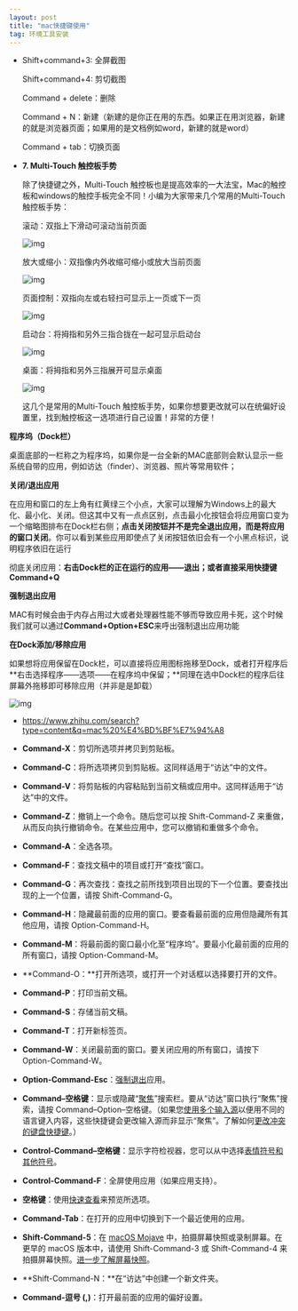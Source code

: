 ```yaml
---
layout: post
title: "mac快捷键使用"
tag: 环境工具安装
---
```

- Shift+command+3: 全屏截图

  Shift+command+4: 剪切截图

  Command + delete：删除

  Command + N：新建（新建的是你正在用的东西。如果正在用浏览器，新建的就是浏览器页面；如果用的是文档例如word，新建的就是word）

  Command + tab：切换页面

- **7. Multi-Touch 触控板手势**

  除了快捷键之外，Multi-Touch 触控板也是提高效率的一大法宝，Mac的触控板和windows的触控手板完全不同！小编为大家带来几个常用的Multi-Touch 触控板手势：

  

  滚动：双指上下滑动可滚动当前页面

  

  ![img](https://pic2.zhimg.com/80/v2-6eb7220824bf8f4f19bd37035a008bc5_hd.jpg)

  

  放大或缩小：双指像内外收缩可缩小或放大当前页面

  

  ![img](https://pic4.zhimg.com/80/v2-01ef9a94c6cfe493df75463c6e738c87_hd.jpg)

  

  页面控制：双指向左或右轻扫可显示上一页或下一页

  

  ![img](https://pic4.zhimg.com/80/v2-63c5603813196afd6514cae720a43ee3_hd.jpg)

  

  启动台：将拇指和另外三指合拢在一起可显示启动台

  

  ![img](https://pic4.zhimg.com/80/v2-8cce21f6b784adfb3c29a5492f931a23_hd.jpg)

  

  桌面：将拇指和另外三指展开可显示桌面

  

  

  ![img](https://pic2.zhimg.com/80/v2-2f5e1f1ede21147847179d9e48556259_hd.jpg)

  这几个是常用的Multi-Touch 触控板手势，如果你想要更改就可以在统偏好设置里，找到触控板这一选项进行自己设置！非常的方便！

**程序坞（Dock栏）**

桌面底部的一栏称之为程序坞，如果你是一台全新的MAC底部则会默认显示一些系统自带的应用，例如访达（finder）、浏览器、照片等常用软件；

**关闭/退出应用**

在应用和窗口的左上角有红黄绿三个小点，大家可以理解为Windows上的最大化、最小化、关闭。但这其中又有一点点区别，点击最小化按钮会将应用窗口变为一个缩略图排布在Dock栏右侧；**点击关闭按钮并不是完全退出应用，而是将应用的窗口关闭**。你可以看到某些应用即使点了关闭按钮依旧会有一个小黑点标识，说明程序依旧在运行

彻底关闭应用：**右击Dock栏的正在运行的应用——退出；**或者直接采用**快捷键Command+Q**

**强制退出应用**

MAC有时候会由于内存占用过大或者处理器性能不够而导致应用卡死，这个时候我们就可以通过**Command+Option+ESC**来呼出强制退出应用功能

**在Dock添加/移除应用**

如果想将应用保留在Dock栏，可以直接将应用图标拖移至Dock，或者打开程序后**右击选择程序——选项——在程序坞中保留；**同理在选中Dock栏的程序后往屏幕外拖移即可移除应用（并非是是卸载）

![img](https://pic2.zhimg.com/v2-70c72af79d988ffb51d16a7fbc0fc77d_b.jpg)



- <https://www.zhihu.com/search?type=content&q=mac%20%E4%BD%BF%E7%94%A8>

- **Command-X**：剪切所选项并拷贝到剪贴板。
- **Command-C**：将所选项拷贝到剪贴板。这同样适用于“访达”中的文件。
- **Command-V**：将剪贴板的内容粘贴到当前文稿或应用中。这同样适用于“访达”中的文件。
- **Command-Z**：撤销上一个命令。随后您可以按 Shift-Command-Z 来重做，从而反向执行撤销命令。在某些应用中，您可以撤销和重做多个命令。
- **Command-A**：全选各项。
- **Command-F**：查找文稿中的项目或打开“查找”窗口。
- **Command-G**：再次查找：查找之前所找到项目出现的下一个位置。要查找出现的上一个位置，请按 Shift-Command-G。
- **Command-H**：隐藏最前面的应用的窗口。要查看最前面的应用但隐藏所有其他应用，请按 Option-Command-H。
- **Command-M**：将最前面的窗口最小化至“程序坞”。要最小化最前面的应用的所有窗口，请按 Option-Command-M。
- **Command-O：**打开所选项，或打开一个对话框以选择要打开的文件。
- **Command-P**：打印当前文稿。
- **Command-S**：存储当前文稿。
- **Command-T**：打开新标签页。
- **Command-W**：关闭最前面的窗口。要关闭应用的所有窗口，请按下 Option-Command-W。
- **Option-Command-Esc**：[强制退出](https://support.apple.com/zh-cn/HT201276)应用。
- **Command–空格键**：显示或隐藏“[聚焦](https://support.apple.com/zh-cn/HT201744)”搜索栏。要从“访达”窗口执行“聚焦”搜索，请按 Command–Option–空格键。（如果您[使用多个输入源](https://support.apple.com/zh-cn/guide/mac-help/type-in-another-language-with-input-sources-mchlp1406/mac)以便用不同的语言键入内容，这些快捷键会更改输入源而非显示“聚焦”。了解如何[更改冲突的键盘快捷键](https://support.apple.com/zh-cn/guide/mac-help/change-a-conflicting-keyboard-shortcut-mh35591/mac)。）
- **Control-Command–空格键**：显示字符检视器，您可以从中选择[表情符号和其他符号](https://support.apple.com/zh-cn/HT201586)。
- **Control-Command-F**：全屏使用应用（如果应用支持）。
- **空格键**：使用[快速查看](https://support.apple.com/zh-cn/guide/mac-help/quick-look-files-and-folders-mh14119/mac)来预览所选项。
- **Command-Tab**：在打开的应用中切换到下一个最近使用的应用。
- **Shift-Command-5**：在 [macOS Mojave](https://support.apple.com/zh-cn/HT201475) 中，拍摄屏幕快照或录制屏幕。在更早的 macOS 版本中，请使用 Shift-Command-3 或 Shift-Command-4 来拍摄屏幕快照。[进一步了解屏幕快照](https://support.apple.com/zh-cn/HT201361)。
- **Shift-Command-N：**在“访达”中创建一个新文件夹。
- **Command-逗号 (,)**：打开最前面的应用的偏好设置。

